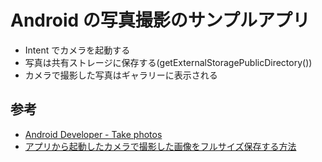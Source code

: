 # Android の写真撮影のサンプルアプリ

- Intent でカメラを起動する
- 写真は共有ストレージに保存する(getExternalStoragePublicDirectory())
- カメラで撮影した写真はギャラリーに表示される

## 参考

- [Android Developer - Take photos](https://developer.android.com/training/camera/photobasics#kotlin)
- [アプリから起動したカメラで撮影した画像をフルサイズ保存する方法](https://qiita.com/naoi/items/5d6ba9cce141a33e323a)
